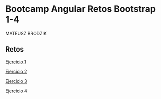# Bootcamp Angular Retos Bootstrap 1-4

MATEUSZ BRODZIK

## Retos
[Ejercicio 1](https://mattbrod.github.io/mb-media-css-ses5-urbalab-09112022/Ejercicio-1/)

[Ejercicio 2](https://mattbrod.github.io/mb-media-css-ses5-urbalab-09112022/Ejercicio-2/)

[Ejercicio 3](https://mattbrod.github.io/mb-media-css-ses5-urbalab-09112022/Ejercicio-3/)

[Ejercicio 4](https://mattbrod.github.io/mb-media-css-ses5-urbalab-09112022/Ejercicio-4/)
